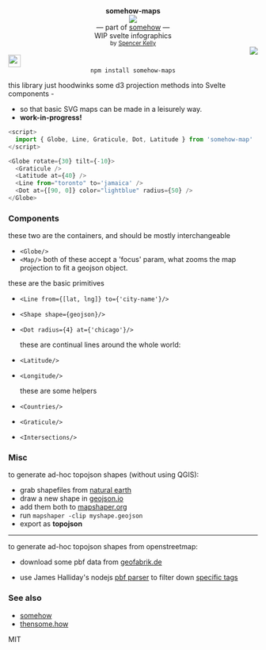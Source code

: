 <div align="center">
  <div><b>somehow-maps</b></div>
  <img src="https://user-images.githubusercontent.com/399657/68222691-6597f180-ffb9-11e9-8a32-a7f38aa8bded.png"/>
  <div>— part of <a href="https://github.com/spencermountain/somehow">somehow</a> —</div>
  <div>WIP svelte infographics</div>
  <div align="center">
    <sub>
      by
      <a href="https://spencermounta.in/">Spencer Kelly</a> 
    </sub>
  </div>
</div>
<div align="right">
  <a href="https://npmjs.org/package/somehow-maps">
    <img src="https://img.shields.io/npm/v/somehow-maps.svg?style=flat-square" />
  </a>
</div>
<img height="25px" src="https://user-images.githubusercontent.com/399657/68221862-17ceb980-ffb8-11e9-87d4-7b30b6488f16.png"/>

<div align="center">
  <code>npm install somehow-maps</code>
</div>

this library just hoodwinks some d3 projection methods into Svelte components -

- so that basic SVG maps can be made in a leisurely way.
- **work-in-progress!**

```js
<script>
  import { Globe, Line, Graticule, Dot, Latitude } from 'somehow-map'
</script>

<Globe rotate={30} tilt={-10}>
  <Graticule />
  <Latitude at={40} />
  <Line from="toronto" to='jamaica' />
  <Dot at={[90, 0]} color="lightblue" radius={50} />
</Globe>
```

### Components

these two are the containers, and should be mostly interchangeable

- `<Globe/>`
- `<Map/>`
  both of these accept a 'focus' param, what zooms the map projection to fit a geojson object.

these are the basic primitives

- `<Line from={[lat, lng]} to={'city-name'}/>`
- `<Shape shape={geojson}/>`
- `<Dot radius={4} at={'chicago'}/>`

  these are continual lines around the whole world:

- `<Latitude/>`
- `<Longitude/>`

  these are some helpers

- `<Countries/>`
- `<Graticule/>`
- `<Intersections/>`

### Misc

to generate ad-hoc topojson shapes (without using QGIS):

- grab shapefiles from [natural earth](https://www.naturalearthdata.com/downloads/)
- draw a new shape in [geojson.io](http://geojson.io)
- add them both to [mapshaper.org](https://mapshaper.org/)
- run `mapshaper -clip myshape.geojson`
- export as **topojson**

---

to generate ad-hoc topojson shapes from openstreetmap:

- download some pbf data from [geofabrik.de](http://download.geofabrik.de/)

- use James Halliday's nodejs [pbf parser](https://github.com/substack/osm-pbf-parser) to filter down [specific tags](https://wiki.openstreetmap.org/wiki/Key:amenity)

### See also

- [somehow](https://github.com/spencermountain/somehow)
- [thensome.how](https://thensome.how)

MIT
